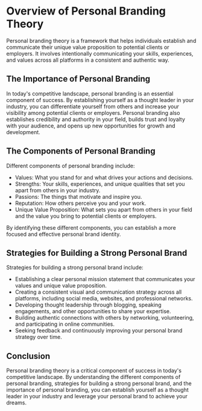 Overview of Personal Branding Theory
==============================================================================================

Personal branding theory is a framework that helps individuals establish and communicate their unique value proposition to potential clients or employers. It involves intentionally communicating your skills, experiences, and values across all platforms in a consistent and authentic way.

The Importance of Personal Branding
-----------------------------------

In today's competitive landscape, personal branding is an essential component of success. By establishing yourself as a thought leader in your industry, you can differentiate yourself from others and increase your visibility among potential clients or employers. Personal branding also establishes credibility and authority in your field, builds trust and loyalty with your audience, and opens up new opportunities for growth and development.

The Components of Personal Branding
-----------------------------------

Different components of personal branding include:

* Values: What you stand for and what drives your actions and decisions.
* Strengths: Your skills, experiences, and unique qualities that set you apart from others in your industry.
* Passions: The things that motivate and inspire you.
* Reputation: How others perceive you and your work.
* Unique Value Proposition: What sets you apart from others in your field and the value you bring to potential clients or employers.

By identifying these different components, you can establish a more focused and effective personal brand identity.

Strategies for Building a Strong Personal Brand
-----------------------------------------------

Strategies for building a strong personal brand include:

* Establishing a clear personal mission statement that communicates your values and unique value proposition.
* Creating a consistent visual and communication strategy across all platforms, including social media, websites, and professional networks.
* Developing thought leadership through blogging, speaking engagements, and other opportunities to share your expertise.
* Building authentic connections with others by networking, volunteering, and participating in online communities.
* Seeking feedback and continuously improving your personal brand strategy over time.

Conclusion
----------

Personal branding theory is a critical component of success in today's competitive landscape. By understanding the different components of personal branding, strategies for building a strong personal brand, and the importance of personal branding, you can establish yourself as a thought leader in your industry and leverage your personal brand to achieve your dreams.
